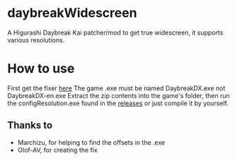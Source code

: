 # daybreakWidescreen
A Higurashi Daybreak Kai patcher/mod to get true widescreen, it supports various resolutions.

# How to use
First get the fixer [here](https://github.com/Olof-AV/DaybreakFix/releases/download/1.0/DaybreakFix_1_0.zip)
The game .exe must be named DaybreakDX.exe not DaybreakDX-en.exe
Extract the zip contents into the game's folder, then run the configResolution.exe found in the [releases](https://github.com/Vmarcelo49/daybreakWidescreen/releases) 
or just compile it by yourself.




## Thanks to
- Marchizu, for helping to find the offsets in the .exe
- Olof-AV, for creating the fix
